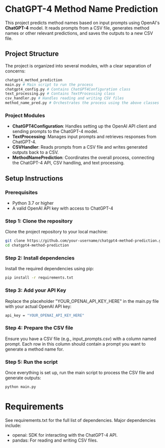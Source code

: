 # ChatGPT-4 Method Name Prediction

This project predicts method names based on input prompts using OpenAI's **ChatGPT-4** model. It reads prompts from a CSV file, generates method names or other relevant predictions, and saves the outputs to a new CSV file.

## Project Structure

The project is organized into several modules, with a clear separation of concerns:

```bash
chatgpt4_method_prediction
main.py # Main script to run the process 
chatgpt4_config.py # Contains ChatGPT4Configuration class 
text_processing.py # Contains TextProcessing class 
csv_handler.py # Handles reading and writing CSV files 
method_name_pred.py # Orchestrates the process using the above classes
```

### Project Modules

- **ChatGPT4Configuration**: Handles setting up the OpenAI API client and sending prompts to the ChatGPT-4 model.
- **TextProcessing**: Manages input prompts and retrieves responses from ChatGPT-4.
- **CSVHandler**: Reads prompts from a CSV file and writes generated outputs back to a CSV.
- **MethodNamePrediction**: Coordinates the overall process, connecting the ChatGPT-4 API, CSV handling, and text processing.

## Setup Instructions

### Prerequisites

- Python 3.7 or higher
- A valid OpenAI API key with access to ChatGPT-4

### Step 1: Clone the repository

Clone the project repository to your local machine:

```bash
git clone https://github.com/your-username/chatgpt4-method-prediction.git
cd chatgpt4-method-prediction
```
### Step 2: Install dependencies
Install the required dependencies using pip:
```bash
pip install -r requirements.txt
```
### Step 3: Add your API Key
Replace the placeholder "YOUR_OPENAI_API_KEY_HERE" in the main.py file with your actual OpenAI API key:
```bash
api_key = "YOUR_OPENAI_API_KEY_HERE"
```
### Step 4: Prepare the CSV file
Ensure you have a CSV file (e.g., input_prompts.csv) with a column named prompt. Each row in this column should contain a prompt you want to generate a method name for.
### Step 5: Run the script
Once everything is set up, run the main script to process the CSV file and generate outputs:
```bash
python main.py
```
# Requirements
See requirements.txt for the full list of dependencies. Major dependencies include:

* openai: SDK for interacting with the ChatGPT-4 API.
* pandas: For reading and writing CSV files.
